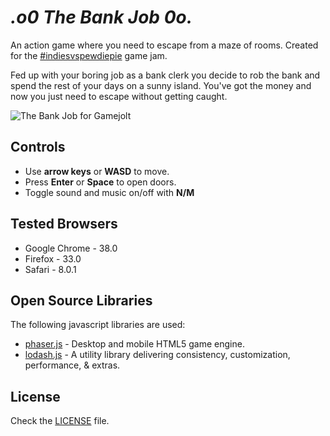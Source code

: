 _.o0 The Bank Job 0o._
==========================

An action game where you need to escape from a maze of rooms. Created for the [#indiesvspewdiepie](http://jams.gamejolt.io/indiesvspewdiepie) game jam.

Fed up with your boring job as a bank clerk you decide to rob the bank and spend the rest of your days on a sunny island. You've got the money and now you just need to escape without getting caught.

![The Bank Job for Gamejolt](http://i.imgur.com/Dxnw4D6.png)

## Controls

  * Use **arrow keys** or **WASD** to move.
  * Press **Enter** or **Space** to open doors.
  * Toggle sound and music on/off with **N/M**

## Tested Browsers

  * Google Chrome - 38.0
  * Firefox - 33.0
  * Safari - 8.0.1

## Open Source Libraries
The following javascript libraries are used:

  * [phaser.js](http://phaser.io/) - Desktop and mobile HTML5 game engine.
  * [lodash.js](https://lodash.com/) - A utility library delivering consistency, customization, performance, & extras.

## License

Check the [LICENSE](LICENSE) file.

